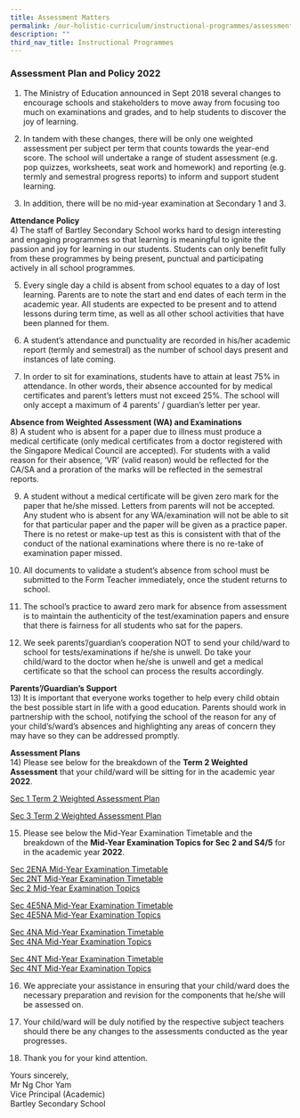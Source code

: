 ```yaml
---
title: Assessment Matters
permalink: /our-holistic-curriculum/instructional-programmes/assessment-matters
description: ""
third_nav_title: Instructional Programmes
---
```

### Assessment Plan and Policy 2022

1) The Ministry of Education announced in Sept 2018 several changes to encourage schools and stakeholders to move away from focusing too much on examinations and grades, and to help students to discover the joy of learning.

2) In tandem with these changes, there will be only one weighted assessment per subject per term that counts towards the year-end score.  The school will undertake a range of student assessment (e.g. pop quizzes, worksheets, seat work and homework) and reporting (e.g. termly and semestral progress reports) to inform and support student learning. 

3) In addition, there will be no mid-year examination at Secondary 1 and 3.  

**Attendance Policy** <br>
4) The staff of Bartley Secondary School works hard to design interesting and engaging programmes so that learning is meaningful to ignite the passion and joy for learning in our students.  Students can only benefit fully from these programmes by being present, punctual and participating actively in all school programmes.  

5) Every single day a child is absent from school equates to a day of lost learning.  Parents are to note the start and end dates of each term in the academic year.  All students are expected to be present and to attend lessons during term time, as well as all other school activities that have been planned for them.
 
6) A student’s attendance and punctuality are recorded in his/her academic report (termly and semestral) as the number of school days present and instances of late coming. 

7) In order to sit for examinations, students have to attain at least 75% in attendance.  In other words, their absence accounted for by medical certificates and parent’s letters must not exceed 25%.  The school will only accept a maximum of 4 parents’ / guardian’s letter per year.

**Absence from Weighted Assessment (WA) and Examinations** <br>
8) A student who is absent for a paper due to illness must produce a medical certificate (only medical certificates from a doctor registered with the Singapore Medical Council are accepted).  For students with a valid reason for their absence, ‘VR’ (valid reason) would be reflected for the CA/SA and a proration of the marks will be reflected in the semestral reports.

9) A student without a medical certificate will be given zero mark for the paper that he/she missed. Letters from parents will not be accepted. Any student who is absent for any WA/examination will not be able to sit for that particular paper and the paper will be given as a practice paper.  There is no retest or make-up test as this is consistent with that of the conduct of the national examinations where there is no re-take of examination paper missed.

10) All documents to validate a student’s absence from school must be submitted to the Form Teacher immediately, once the student returns to school.

11) The school’s practice to award zero mark for absence from assessment is to maintain the authenticity of the test/examination papers and ensure that there is fairness for all students who sat for the papers.    

12) We seek parents’/guardian’s cooperation NOT to send your child/ward to school for tests/examinations if he/she is unwell.  Do take your child/ward to the doctor when he/she is unwell and get a medical certificate so that the school can process the results accordingly.

**Parents’/Guardian’s Support** <br>
13) It is important that everyone works together to help every child obtain the best possible start in life with a good education.  Parents should work in partnership with the school, notifying the school of the reason for any of your child’s/ward’s absences and highlighting any areas of concern they may have so they can be addressed promptly. 

**Assessment Plans** <br>
14) Please see below for the breakdown of the **Term 2 Weighted Assessment** that your child/ward will be sitting for in the academic year **2022**.

[Sec 1 Term 2 Weighted Assessment Plan](/files/2022%20Sec%201%20Term%202%20Consolidated%20Assessment%20Plan.pdf)

[Sec 3 Term 2 Weighted Assessment Plan](/files/2022%20Sec%203%20Term%202%20Consolidated%20Assessment%20Plan.pdf)

15) Please see below the Mid-Year Examination Timetable and the breakdown of the **Mid-Year Examination Topics for Sec 2 and S4/5** for in the academic year **2022**.

[Sec 2ENA Mid-Year Examination Timetable](/files/S2E2NA_MYE%202022%20timetable%20updated%2011%20Apr%2022.pdf) <br>
[Sec 2NT Mid-Year Examination Timetable](/files/S2NT_MYE%202022%20timetable%20updated%2011%20Apr%2022.pdf) <br>
[Sec 2 Mid-Year Examination Topics](/files/Sec%202%20MYE%20Topics%202022.pdf)

[Sec 4E5NA Mid-Year Examination Timetable](/files/S4E_5N_MYE%202022%20Timetable%206%20Apr%2022.pdf) <br>
[Sec 4E5NA Mid-Year Examination Topics](/files/Sec%204E5NA%20MYE%20Topics%202022.pdf)

[Sec 4NA Mid-Year Examination Timetable](/files/S4NA_MYE%202022%20timetable%20updated%206%20Apr%2022.pdf) <br>
[Sec 4NA Mid-Year Examination Topics](/files/Sec%204NA%20MYE%20Topics%202022.pdf)

[Sec 4NT Mid-Year Examination Timetable](/files/S4NT_MYE%202022%20timetable%20updated%206%20Apr%2022.pdf) <br>
[Sec 4NT Mid-Year Examination Topics](/files/Sec%204NT%20MYE%20Topics%202022.pdf)

16) We appreciate your assistance in ensuring that your child/ward does the necessary preparation and revision for the components that he/she will be assessed on.

17) Your child/ward will be duly notified by the respective subject teachers should there be any changes to the assessments conducted as the year progresses.

18) Thank you for your kind attention.

Yours sincerely, <br>
Mr Ng Chor Yam <br>
Vice Principal (Academic) <br>
Bartley Secondary School